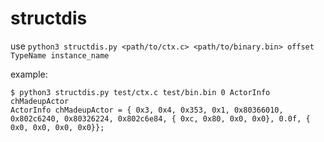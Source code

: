 # structdis


use
`python3 structdis.py <path/to/ctx.c> <path/to/binary.bin> offset TypeName instance_name`

example:

```
$ python3 structdis.py test/ctx.c test/bin.bin 0 ActorInfo chMadeupActor
ActorInfo chMadeupActor = { 0x3, 0x4, 0x353, 0x1, 0x80366010, 0x802c6240, 0x80326224, 0x802c6e84, { 0xc, 0x80, 0x0, 0x0}, 0.0f, { 0x0, 0x0, 0x0, 0x0}};
``` 
